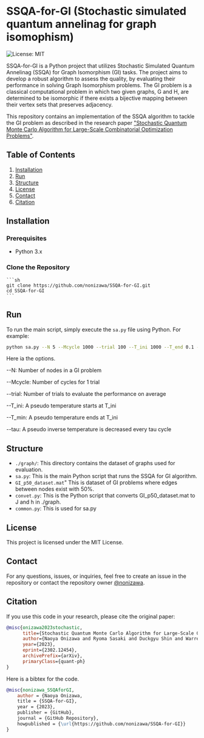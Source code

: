 # SSQA-for-GI (Stochastic simulated quantum annelinag for graph isomophism)

![License: MIT](https://img.shields.io/badge/License-MIT-green.svg)

SSQA-for-GI is a Python project that utilizes Stochastic Simulated Quantum Annelinag (SSQA) for Graph Isomorphism (GI) tasks. The project aims to develop a robust algorithm to assess the quality, by evaluating their performance in solving Graph Isomorphism problems. The GI problem is a classical computational problem in which two given graphs, G and H, are determined to be isomorphic if there exists a bijective mapping between their vertex sets that preserves adjacency.

This repository contains an implementation of the SSQA algorithm to tackle the GI problem as described in the research paper ["Stochastic Quantum Monte Carlo Algorithm for Large-Scale Combinatorial Optimization Problems"](https://arxiv.org/abs/2302.12454).

## Table of Contents
1. [Installation](#installation)
2. [Run](#single)
3. [Structure](#structure)
4. [License](#license)
5. [Contact](#contact)
6. [Citation](#citation)

## Installation

### Prerequisites

- Python 3.x

### Clone the Repository

    ```sh
    git clone https://github.com/nonizawa/SSQA-for-GI.git
    cd SSQA-for-GI
    ```

## Run

To run the main script, simply execute the `sa.py` file using Python. For example:

```sh
python sa.py --N 5 --Mcycle 1000 --trial 100 --T_ini 1000 --T_end 0.1 -tau 1
```

Here ia the options.

--N: Number of nodes in a GI problem

--Mcycle: Number of cycles for 1 trial

--trial: Number of trials to evaluate the performance on average

--T_ini:  A pseudo temperature starts at T_ini

--T_min: A pseudo temperature ends at T_ini

--tau:  A pseudo inverse temperature is decreased every tau cycle

## Structure

- `./graph/`: This directory contains the dataset of graphs used for evaluation.
- `sa.py`: This is the main Python script that runs the SSQA for GI algorithm.
- `GI_p50_dataset.mat`" This is dataset of GI problems where edges between nodes exist with 50\%.
- `convet.py`: This is the Python script that converts GI_p50_dataset.mat to J and h in ./graph.
- `common.py`: This is used for sa.py 

## License

This project is licensed under the MIT License.

## Contact

For any questions, issues, or inquiries, feel free to create an issue in the repository or contact the repository owner [@nonizawa](https://github.com/nonizawa).

## Citation

If you use this code in your research, please cite the original paper:
```bibtex
@misc{onizawa2023stochastic,
      title={Stochastic Quantum Monte Carlo Algorithm for Large-Scale Combinatorial Optimization Problems}, 
      author={Naoya Onizawa and Ryoma Sasaki and Duckgyu Shin and Warren J. Gross and Takahiro Hanyu},
      year={2023},
      eprint={2302.12454},
      archivePrefix={arXiv},
      primaryClass={quant-ph}
}
```

Here is a bibtex for the code.
```bibtex
@misc{nonizawa_SSQAforGI,
    author = {Naoya Onizawa,
    title = {SSQA-for-GI},
    year = {2023},
    publisher = {GitHub},
    journal = {GitHub Repository},
    howpublished = {\url{https://github.com/nonizawa/SSQA-for-GI}}
}
```